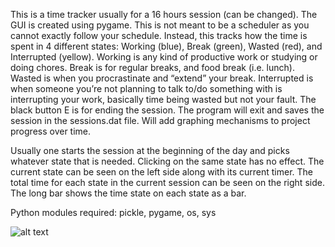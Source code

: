 This is a time tracker usually for a 16 hours session (can be changed). The GUI is created using pygame. This is not meant to be a scheduler as you cannot exactly follow your schedule. Instead, this tracks how the time is spent in 4 different states: Working (blue), Break (green), Wasted (red), and Interrupted (yellow). Working is any kind of productive work or studying or doing chores. Break is for regular breaks, and food break (i.e. lunch). Wasted is when you procrastinate and “extend” your break. Interrupted is when someone you’re not planning to talk to/do something with is interrupting your work, basically time being wasted but not your fault. The black button E is for ending the session. The program will exit and saves the session in the sessions.dat file. Will add graphing mechanisms to project progress over time.

Usually one starts the session at the beginning of the day and picks whatever state that is needed. Clicking on the same state has no effect. The current state can be seen on the left side along with its current timer. The total time for each state in the current session can be seen on the right side. The long bar shows the time state on each state as a bar.

Python modules required: pickle, pygame, os, sys

![alt text](https://raw.githubusercontent.com/moustafa2121/PHTimeTracker/blob/master/Sample.PNG?raw=true "Title")
